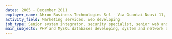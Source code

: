 ```yaml
---
dates: 2005 - December 2011
employer_name: Akron Business Technologies Srl - Via Guantai Nuovi 11, 80133, Napoli, Italy
activity_field: Marketing services, web developing
job_type: Senior system integrator, security specialist, senior web and client-side developer, senior system engineer
main_subjects: PHP and MySQL databases developing, system and network administration of many development and production machines Linux CentOS and Debian based (virtualized with either VMWare and XenServer), development of a Windows interface to a cryptographic demo box (subject to a non-disclosure agreement; no further details available), demos involving both a cryptographic box and its algorithm (subject to a non-disclosure agreement; no further details available), deployment of an Asterisk enviroinment for call center, system integration between Asterisk PBX and vTiger CRM, backup system deployment (based on Bacula, then Rsync has been deployed too to allow a geographical mirroring), mail system deployment (based on Postfix, Dovecot, Roundcube, Procmail, DSpam and several custom made python filters), penetration and risk management tests, development of a Linux live distro for remote call center, deployment of an OpenVPN network for remote call center operators and remote server management, videoconferencing (through 2 ip cameras), network domain configuration based on Windows 2003 Server with Active Directory.
---
```


<!-- {
  "dates": "2005 - December 2011",
  "employer_name": "Akron Business Technologies Srl - Via Guantai Nuovi 11, 80133, Napoli, Italy",
  "activity_field": "Marketing services, web developing",
  "job_type": "Senior system integrator, security specialist, senior web and client-side developer, senior system engineer",
  "main_subjects": "PHP and MySQL databases developing, system and network administration of many development and production machines Linux CentOS and Debian based (virtualized with either VMWare and XenServer), development of a Windows interface to a cryptographic demo box (subject to a non-disclosure agreement; no further details available), demos involving both a cryptographic box and its algorithm (subject to a non-disclosure agreement; no further details available), deployment of an Asterisk enviroinment for call center, system integration between Asterisk PBX and vTiger CRM, backup system deployment (based on Bacula, then Rsync has been deployed too to allow a geographical mirroring), mail system deployment (based on Postfix, Dovecot, Roundcube, Procmail, DSpam and several custom made python filters), penetration and risk management tests, development of a Linux live distro for remote call center, deployment of an OpenVPN network for remote call center operators and remote server management, videoconferencing (through 2 ip cameras), network domain configuration based on Windows 2003 Server with Active Directory."
} -->